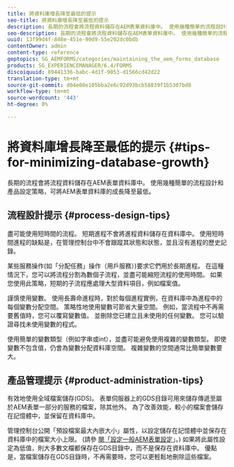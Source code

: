 ```yaml
---
title: 將資料庫增長降至最低的提示
seo-title: 將資料庫增長降至最低的提示
description: 長期的流程會將流程資料儲存在AEM表單資料庫中。 使用幾種簡單的流程設計和產品設定策略，可將AEM表單資料庫的成長降至最低。
seo-description: 長期的流程會將流程資料儲存在AEM表單資料庫中。 使用幾種簡單的流程設計和產品設定策略，可將AEM表單資料庫的成長降至最低。
uuid: 13f99d4f-848e-451e-90d9-55e202dc0bdb
contentOwner: admin
content-type: reference
geptopics: SG_AEMFORMS/categories/maintaining_the_aem_forms_database
products: SG_EXPERIENCEMANAGER/6.4/FORMS
discoiquuid: 89441336-babc-4d1f-9053-d1566cd42d22
translation-type: tm+mt
source-git-commit: d04e08e105bba2e6c92d93bcb58839f1b5307bd8
workflow-type: tm+mt
source-wordcount: '443'
ht-degree: 0%

---
```



# 將資料庫增長降至最低的提示 {#tips-for-minimizing-database-growth}

長期的流程會將流程資料儲存在AEM表單資料庫中。 使用幾種簡單的流程設計和產品設定策略，可將AEM表單資料庫的成長降至最低。

## 流程設計提示 {#process-design-tips}

盡可能使用短時間的流程。 短期進程不會將進程資料儲存在資料庫中。 使用短時間進程的缺點是，在管理控制台中不會跟蹤其狀態和狀態，並且沒有進程的歷史記錄。

某些服務操作(如「分配任務」操作（用戶服務）)要求它們用於長期進程。 在這種情況下，您可以將流程分割為數個子流程，並盡可能縮短流程的使用時間。 如果您使用此策略，短期的子流程應處理大型資料項目，例如檔案值。

謹慎使用變數。 使用長壽命進程時，對於每個進程實例，在資料庫中為進程中的每個變數分配空間。 策略性地使用變數可節省大量空間。 例如，當流程中不再需要舊值時，您可以覆寫變數值。 並刪除您已建立且未使用的任何變數。 您可以驗證尋找未使用變數的程式。

使用簡單的變數類型（例如字串或int），並盡可能避免使用複雜的變數類型。 即使變數不包含值，仍會為變數分配資料庫空間。 複雜變數的空間通常比簡單變數要大。

## 產品管理提示 {#product-administration-tips}

有效地使用全域檔案儲存(GDS)。 表單伺服器上的GDS目錄可用來儲存傳遞至屬於AEM表單一部分的服務的檔案，除其他外。 為了改善效能，較小的檔案會儲存在記憶體中，並保留在資料庫中。

管理控制台公開「預設檔案最大內嵌大小」屬性，以設定儲存在記憶體中並保存在資料庫中的檔案大小上限。 (請參 [閱「設定一般AEM表單設定](/help/forms/using/admin-help/configure-general-aem-forms-settings.md#configure-general-aem-forms-settings)」。) 如果將此屬性設定為低值，則大多數文檔都保存在GDS目錄中，而不是保存在資料庫中。 優點是，當檔案儲存在GDS目錄時，不再需要時，您可以更輕鬆地刪除這些檔案。
